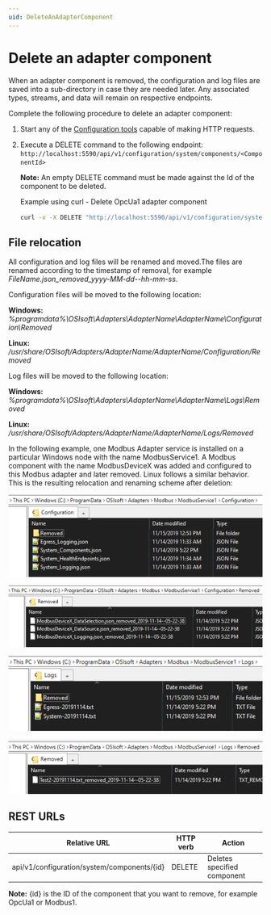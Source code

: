 ```yaml
---
uid: DeleteAnAdapterComponent
---
```


# Delete an adapter component

When an adapter component is removed, the configuration and log files are saved into a sub-directory in case they are needed later. Any associated types, streams, and data will remain on respective endpoints.

Complete the following procedure to delete an adapter component:

1. Start any of the [Configuration tools](xref:ConfigurationTools) capable of making HTTP requests.

2. Execute a DELETE command to the following endpoint: `http://localhost:5590/api/v1/configuration/system/components/<ComponentId>`

    **Note:** An empty DELETE command must be made against the Id of the component to be deleted. 

      Example using curl - Delete OpcUa1 adapter component

      ```bash
      curl -v -X DELETE "http://localhost:5590/api/v1/configuration/system/components/OpcUa1"
      ```

## File relocation

All configuration and log files will be renamed and moved.The files are renamed according to the timestamp of removal, for example *FileName.json_removed_yyyy-MM-dd--hh-mm-ss*. 

Configuration files will be moved to the following location:

   **Windows:** *%programdata%\OSIsoft\Adapters\AdapterName\AdapterName\Configuration\Removed*

   **Linux:** */usr/share/OSIsoft/Adapters/AdapterName/AdapterName/Configuration/Removed*

Log files will be moved to the following location:

   **Windows:** *%programdata%\OSIsoft\Adapters\AdapterName\AdapterName\Logs\Removed*

   **Linux:** */usr/share/OSIsoft/Adapters/AdapterName/AdapterName/Logs/Removed*

In the following example, one Modbus Adapter service is installed on a particular Windows node with the name ModbusService1. A Modbus component with the name ModbusDeviceX was added and configured to this Modbus adapter and later removed. Linux follows a similar behavior. This is the resulting relocation and renaming scheme after deletion:

![ConfigurationFolder](../images/ConfigurationFolder.png)

![RemovedConfigurations](../images/RemovedConfigurations.png)

![LogsFolder](../images/LogsFolder.png)

![RemovedLogs](../images/RemovedLogs.png)


## REST URLs
| Relative URL                                              | HTTP verb | Action               |
|-----------------------------------------------------------|-----------|----------------------|
| api/v1/configuration/system/components/{id}      | DELETE       | Deletes specified component |

**Note:** {id} is the ID of the component that you want to remove, for example OpcUa1 or Modbus1.
